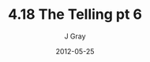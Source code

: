 ---
title: '4.18 The Telling pt 6'
alt: 'Mysteries of the Arcana'
date: '2012-05-25'
author: 'J Gray'
artist: 'Gennifer'
chapter: '4 In the Beginnings'
filler: false
---